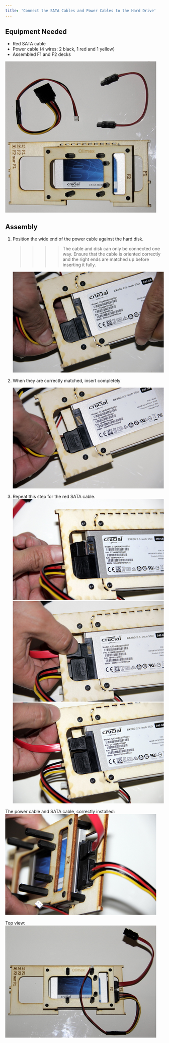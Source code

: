 ```yaml
---
title: 'Connect the SATA Cables and Power Cables to the Hard Drive'
---
```


## Equipment Needed

* Red SATA cable
* Power cable \(4 wires: 2 black, 1 red and 1 yellow\)
* Assembled F1 and F2 decks

![](_MG_5235.JPG)

## Assembly

1. Position the wide end of the power cable against the hard disk. 
   >>>> The cable and disk can only be connected one way.  Ensure that the cable is oriented correctly and the right ends are matched up before inserting it fully.   


      ![](_MG_5238.JPG)  

2. When they are correctly matched, insert completely
   
    ![](_MG_5239.JPG)  
3. Repeat this step for the red SATA cable.    
    ![](_MG_5240.JPG)  
    ![](_MG_5241.JPG)  
    ![](_MG_5242.JPG)   

The power cable and SATA cable, correctly installed:    
    ![](_MG_5243.JPG)  

Top view:   
    ![](_MG_5244.JPG)
